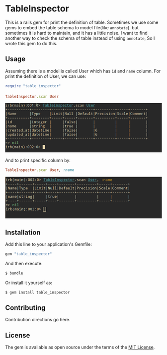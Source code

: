 # TableInspector
This is a rails gem for print the definition of table. Sometimes we use some gems to embed the table schema to model file(like `annotate`).
but sometimes it is hard to maintain, and it has a little noise. I want to find another way to check the schema of table instead of 
using `annotate`, So I wrote this gem to do this.

## Usage
Assuming there is a model is called User which has `id` and `name` column. For print the definition of User, we can use: 
```ruby
require "table_inspector"

TableInspector.scan User
```

![TableInspect scan table](img/table_inspector_scan_table.png)

And to print specific column by:

```ruby
TableInspector.scan User, :name
```
![Table Inspector scan column](img/table_inspector_scan_column.png)
## Installation
Add this line to your application's Gemfile:

```ruby
gem "table_inspector"
```

And then execute:
```bash
$ bundle
```

Or install it yourself as:
```bash
$ gem install table_inspector
```

## Contributing
Contribution directions go here.

## License
The gem is available as open source under the terms of the [MIT License](https://opensource.org/licenses/MIT).
